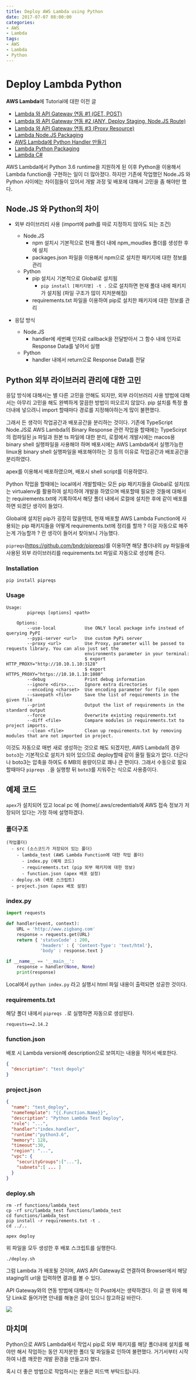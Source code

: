 ```yaml
---
title: Deploy AWS Lambda using Python
date: 2017-07-07 08:00:00
categories:
- AWS
- Lambda
tags:
- AWS
- Lambda
- Python
---
```


# Deploy Lambda Python

**AWS Lambda**에 Tutorial에 대한 이전 글

- [Lambda 와 API Gateway 연동 #1 (GET, POST)](https://github.com/DevStarSJ/Study/blob/master/Blog/Cloud/AWS/Lambda%2BAPIGateWay.01.md)
- [Lambda 와 API Gateway 연동 #2 (ANY, Deploy Staging, Node.JS Route)](https://github.com/DevStarSJ/Study/blob/master/Blog/Cloud/AWS/Lambda%2BAPIGateway.02.Route.md)
- [Lambda 와 API Gateway 연동 #3 (Proxy Resource)](https://github.com/DevStarSJ/Study/blob/master/Blog/Cloud/AWS/Lambda%2BAPIGateway.03.Proxy.md)
- [Lambda Node.JS Packaging](https://github.com/DevStarSJ/Study/blob/master/Blog/Cloud/AWS/Lambda.Packaging.Node.md)
- [AWS Lambda에 Python Handler 만들기](https://github.com/DevStarSJ/Study/blob/master/Blog/Cloud/AWS/Lambda.Python.md)
- [Lambda Python Packaging](https://github.com/DevStarSJ/Study/blob/master/Blog/Cloud/AWS/Lambda.Packaging.Python.md)
- [Lambda C# ](https://github.com/DevStarSJ/Study/blob/master/Blog/Cloud/AWS/Lambda.CSharp.md)

AWS Lambda에서 Python 3.6 runtime을 지원하게 된 이후 Python을 이용해서 Lambda function을 구현하는 일이 더 많아졌다. 하지만 기존에 작업했던 Node.JS 와 Python 사이에는 차이점들이 있어서 개발 과정 및 배포에 대해서 고민을 좀 해야만 했다.



## Node.JS 와 Python의 차이

- 외부 라이브러리 사용 (import에 path를 따로 지정하지 않아도 되는 조건)
  - Node.JS
    - npm 설치시 기본적으로 현재 폴더 내에 npm_moudles 폴더를 생성한 후에 설치
    - packages.json 파일을 이용해서 npm으로 설치한 패키지에 대한 정보를 관리
  - Python
    - pip 설치시 기본적으로 Global로 설치됨
      - `pip install [패키지명] -t .` 으로 설치하면 현재 폴대 내에 패키지가 설치됨 (파일 구조가 많이 지저분해짐)
    - requirements.txt 파일을 이용하여 pip로 설치한 패키지에 대한 정보를 관리

- 응답 방식
  - Node.JS
    - handler에 세번째 인자로 callback을 전달받아서 그 함수 내에 인자로 Response Data를 넣어서 실행
  - Python
    - handler 내에서 return으로 Response Data를 전달

## Python 외부 라이브러리 관리에 대한 고민

응답 방식에 대해서는 별 다른 고민을 안해도 되지만, 외부 라이브러리 사용 방법에 대해서는 아무리 고민을 해도 완벽하게 깔끔한 방법이 떠오르지 않았다. pip 설치를 특정 폴더내에 넣으려니 import 할때마다 경로를 지정해야하는게 많이 불편했다.

그래서 든 생각이 작업공간과 배포공간을 분리하는 것이다. 기존에 TypeScript Node.JS로 AWS Lambda의 Binary Response 관련 작업을 할때에는 TypeScirpt의 컴파일된 js 파일과 원본 ts 파일에 대한 분리, 로컬에서 개발시에는 macos용 binary shell 실행파일을 사용해야 하며 배포시에는 AWS Lambda에서 실행가능한 linux용 binary shell 실행파일을 배포해야하는 것 등의 이유로 작업공간과 배포공간을 분리하였다.

apex를 이용해서 배포하였으며, 배포시 shell script를 이용하였다.

Python 작업을 할때에는 local에서 개발할때는 모든 pip 패키지들을 Global로 설치(또는 virtualenv를 활용하여 설치)하여 개발을 하였으며 배포할때 필요한 것들에 대해서는 requirements.txt에 기록하여서 해당 폴더 내에서 로컬에 설치한 후에 같이 배포를 하면 되겠단 생각이 들었다.

Global에 설치된 pip가 굉장히 많을텐데, 현재 배포할 AWS Lambda Function에 사용되는 pip 패키지들을 어떻게 requirements.txt에 정리를 할까 ? 이걸 자동으로 해주는게 가능할까 ? 란 생각이 들어서 찾아보니 가능했다.

`pipreqs`(<https://github.com/bndr/pipreqs>)를 이용하면 해당 폴더내의 py 파일들에 사용된 외부 라이브러리를 requirements.txt 파일로 자동으로 생성해 준다.

### Installation

```
pip install pipreqs
```

### Usage

```
Usage:
        pipreqs [options] <path>

    Options:
        --use-local           Use ONLY local package info instead of querying PyPI
        --pypi-server <url>   Use custom PyPi server
        --proxy <url>         Use Proxy, parameter will be passed to requests library. You can also just set the
                              environments parameter in your terminal:
                              $ export HTTP_PROXY="http://10.10.1.10:3128"
                              $ export HTTPS_PROXY="https://10.10.1.10:1080"
        --debug               Print debug information
        --ignore <dirs>...    Ignore extra directories
        --encoding <charset>  Use encoding parameter for file open
        --savepath <file>     Save the list of requirements in the given file
        --print               Output the list of requirements in the standard output
        --force               Overwrite existing requirements.txt
        --diff <file>         Compare modules in requirements.txt to project imports.
        --clean <file>        Clean up requirements.txt by removing modules that are not imported in project.
```

이것도 자동으로 매번 새로 생성하는 것으로 해도 되겠지만, AWS Lambda의 경우 `boto3`는 기본적으로 설치가 되어 있으므로 deploy할때 같이 올릴 필요가 없다. 더군다나 boto3는 압축을 하여도 6 MB의 용량이므로 꽤나 큰 편이다. 그래서 수동으로 필요할때마다 `pipreqs .`을 실행항 뒤 `boto3`를 지워주는 식으로 사용중이다.

## 예제 코드

`apex`가 설치되어 있고 local pc 에 (home)/.aws/credentials에 AWS 접속 정보가 저장되어 있다는 가정 하에 설명하겠다.

### 폴더구조
```
(작업폴더)
  - src (소스코드가 저장되어 있는 폴더)
    - lambda_test (AWS Lambda Function에 대한 작업 폴더)
      - index.py (예제 코드)
      - requirements.txt (pip 외부 패키지에 대한 정보)
      - function.json (apex 배포 설정)
  - deploy.sh (배포 스크립트)
  - project.json (apex 배포 설정)
```

### index.py
```Python
import requests

def handler(event, context):
    URL = 'http://www.zigbang.com'
    response = requests.get(URL)
    return { 'statusCode' : 200,
             'headers' : { 'Content-Type': 'text/html'},
             'body' : response.text }

if __name__ == '__main__':
    response = handler(None, None)
    print(response)
```

Local에서 `python index.py` 라고 실행시 html 파일 내용이 출력되면 성공한 것이다.

### requirements.txt

해당 폴더 내에서 `pipreqs .`로 실행하면 자동으로 생성된다.

```
requests==2.14.2
```

### function.json

배포 시 Lambda version에 description으로 보여지는 내용을 적어서 배포한다.

```JSON
{
  "description": "test depoly"
}
```

### project.json

```JSON
{
  "name": "test_deploy",
  "nameTemplate": "{{.Function.Name}}",
  "description": "Python Lambda Test Deploy",
  "role": "...",
  "handler":"index.handler",
  "runtime":"python3.6",
  "memory": 128,
  "timeout":30,
  "region": "...",
  "vpc": {
    "securityGroups":["..."],
    "subnets":[ ... ]
  }
}
```

### deploy.sh

```shell
rm -rf functions/lambda_test
cp -rf src/lambda_test functions/lambda_test
cd functions/lambda_test
pip install -r requirements.txt -t .
cd ../..

apex deploy
```

위 파일을 모두 생성한 후 배포 스크립트를 실행한다.

```
./deploy.sh
```

그럼 Lambda 가 배포될 것이며, AWS API Gateway로 연결하여 Browser에서 해당 staging의 url을 입력하면 결과를 볼 수 있다.

API Gateway와의 연동 방법에 대해서는 이 Post에서는 생략하겠다. 이 글 맨 위에 해당 Link로 들어가면 안내를 해놓은 글이 있으니 참고하길 바란다.

![](/images/Lambda.Python.Deploy.01.png)

## 마치며

Python으로 AWS Lambda에서 작업시 pip로 외부 패키지를 해당 폴더내에 설치를 해야만 해서 작업하는 동안 지저분한 폴더 및 파일들로 인하여 불편했다. 거기서부터 시작하여 나름 깨끗한 개발 환경을 만들고자 했다.

혹시 더 좋은 방법으로 작업하시는 분들은 피드백 부탁드립니다.
